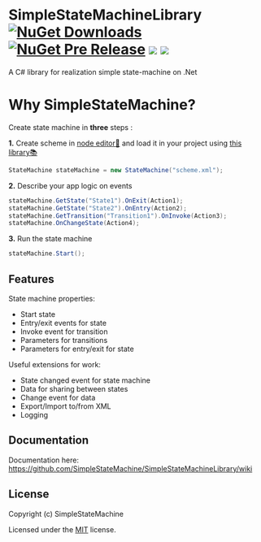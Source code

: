 
# SimpleStateMachineLibrary [![NuGet Downloads](https://img.shields.io/nuget/dt/SimpleStateMachineLibrary)](https://www.nuget.org/packages/SimpleStateMachineLibrary) [![NuGet Pre Release](https://img.shields.io/nuget/vpre/SimpleStateMachineLibrary.svg)](https://www.nuget.org/packages/SimpleStateMachineLibrary) [![](https://img.shields.io/github/stars/SimpleStateMachine/SimpleStateMachineLibrary)](https://github.com/SimpleStateMachine/SimpleStateMachineLibrary) [![](https://img.shields.io/github/license/SimpleStateMachine/SimpleStateMachineLibrary)](https://github.com/SimpleStateMachine/SimpleStateMachineLibrary) 
A C# library for realization simple state-machine on .Net

 # Why SimpleStateMachine?
Create state machine in **three** steps :

**1.** Create scheme in  [node editor🔗](https://github.com/SimpleStateMachine/SimpleStateMachineNodeEditor) and load it in your project using [this library📚](https://github.com/SimpleStateMachine/SimpleStateMachineLibrary)
```C#
StateMachine stateMachine = new StateMachine("scheme.xml");
```
**2.** Describe your app logic on events
 ```C#
stateMachine.GetState("State1").OnExit(Action1);
stateMachine.GetState("State2").OnEntry(Action2);
stateMachine.GetTransition("Transition1").OnInvoke(Action3);
stateMachine.OnChangeState(Action4);
```
**3.** Run the state machine
 ```C#
stateMachine.Start();
```
## Features

State machine properties:
* Start state
* Entry/exit events for state
* Invoke event for transition
* Parameters for transitions
* Parameters for entry/exit for state

Useful extensions for work:
* State changed event for state machine
* Data for sharing between states
* Change event for data
* Export/Import to/from XML
* Logging

## Documentation
Documentation here: https://github.com/SimpleStateMachine/SimpleStateMachineLibrary/wiki

## License

Copyright (c) SimpleStateMachine

Licensed under the [MIT](LICENSE) license.


